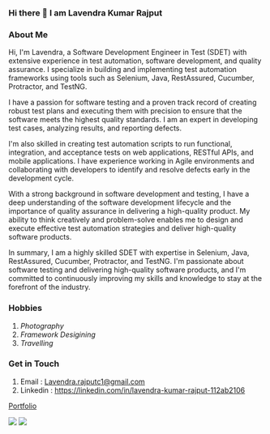 ### Hi there 👋 I am Lavendra Kumar Rajput

<!--
**lkumarra/lkumarra** is a ✨ _special_ ✨ repository because its `README.md` (this file) appears on your GitHub profile.

Here are some ideas to get you started:

- 🔭 I’m currently working on ...
- 🌱 I’m currently learning ...
- 👯 I’m looking to collaborate on ...
- 🤔 I’m looking for help with ...
- 💬 Ask me about ...
- 📫 How to reach me: ...
- 😄 Pronouns: ...
- ⚡ Fun fact: ...
-->
### About Me
Hi, I'm Lavendra, a Software Development Engineer in Test (SDET) with extensive experience in test automation, software development, and quality assurance. I specialize in building and implementing test automation frameworks using tools such as Selenium, Java, RestAssured, Cucumber, Protractor, and TestNG.

I have a passion for software testing and a proven track record of creating robust test plans and executing them with precision to ensure that the software meets the highest quality standards. I am an expert in developing test cases, analyzing results, and reporting defects.

I'm also skilled in creating test automation scripts to run functional, integration, and acceptance tests on web applications, RESTful APIs, and mobile applications. I have experience working in Agile environments and collaborating with developers to identify and resolve defects early in the development cycle.

With a strong background in software development and testing, I have a deep understanding of the software development lifecycle and the importance of quality assurance in delivering a high-quality product. My ability to think creatively and problem-solve enables me to design and execute effective test automation strategies and deliver high-quality software products.

In summary, I am a highly skilled SDET with expertise in Selenium, Java, RestAssured, Cucumber, Protractor, and TestNG. I'm passionate about software testing and delivering high-quality software products, and I'm committed to continuously improving my skills and knowledge to stay at the forefront of the industry.


### Hobbies
1. *Photography*
2. *Framework Desigining*
3. *Travelling*

### Get in Touch
1. Email : Lavendra.rajputc1@gmail.com
2. Linkedin : https://linkedin.com/in/lavendra-kumar-rajput-112ab2106

[Portfolio](https://lkumarra.github.io)

<img src="https://github-readme-stats.vercel.app/api?username=lkumarra&&show_icons=true&title_color=000000&icon_color=bb2acf&text_color=000000&bg_color=FFFFFF">
<img src = "https://github-readme-stats.vercel.app/api/top-langs/?username=lkumarra&hide=css,html">

